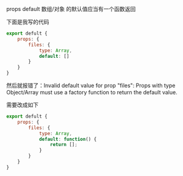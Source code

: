 props default 数组/对象 的默认值应当有一个函数返回

下面是我写的代码
```javascript
export defult {
    props: {
        files: {
            type: Array,
            default: []
        }
    }
}
```
然后就报错了：Invalid default value for prop "files": Props with type Object/Array must use a factory function to return the default value.

需要改成如下
```javascript
export defult {
    props: {
        files: {
            type: Array,
            default: function() {
                return [];
            }
        }
    }
}